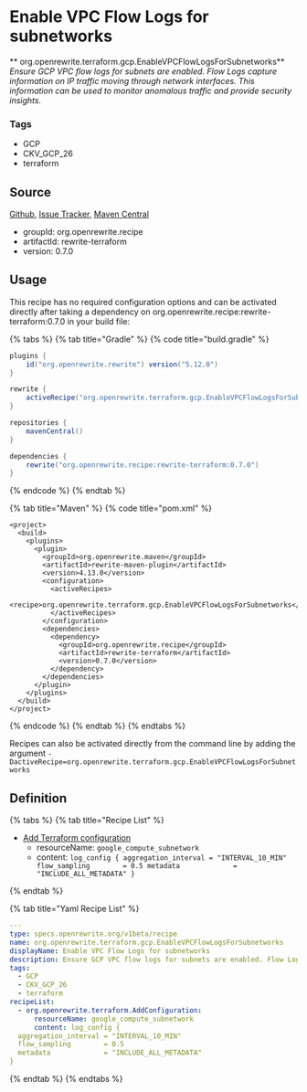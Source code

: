 # Enable VPC Flow Logs for subnetworks

** org.openrewrite.terraform.gcp.EnableVPCFlowLogsForSubnetworks**
_Ensure GCP VPC flow logs for subnets are enabled. Flow Logs capture information on IP traffic moving through network interfaces. This information can be used to monitor anomalous traffic and provide security insights._

### Tags

* GCP
* CKV_GCP_26
* terraform

## Source

[Github](https://github.com/openrewrite/rewrite-terraform), [Issue Tracker](https://github.com/openrewrite/rewrite-terraform/issues), [Maven Central](https://search.maven.org/artifact/org.openrewrite.recipe/rewrite-terraform/0.7.0/jar)

* groupId: org.openrewrite.recipe
* artifactId: rewrite-terraform
* version: 0.7.0


## Usage

This recipe has no required configuration options and can be activated directly after taking a dependency on org.openrewrite.recipe:rewrite-terraform:0.7.0 in your build file:

{% tabs %}
{% tab title="Gradle" %}
{% code title="build.gradle" %}
```groovy
plugins {
    id("org.openrewrite.rewrite") version("5.12.0")
}

rewrite {
    activeRecipe("org.openrewrite.terraform.gcp.EnableVPCFlowLogsForSubnetworks")
}

repositories {
    mavenCentral()
}

dependencies {
    rewrite("org.openrewrite.recipe:rewrite-terraform:0.7.0")
}
```
{% endcode %}
{% endtab %}

{% tab title="Maven" %}
{% code title="pom.xml" %}
```markup
<project>
  <build>
    <plugins>
      <plugin>
        <groupId>org.openrewrite.maven</groupId>
        <artifactId>rewrite-maven-plugin</artifactId>
        <version>4.13.0</version>
        <configuration>
          <activeRecipes>
            <recipe>org.openrewrite.terraform.gcp.EnableVPCFlowLogsForSubnetworks</recipe>
          </activeRecipes>
        </configuration>
        <dependencies>
          <dependency>
            <groupId>org.openrewrite.recipe</groupId>
            <artifactId>rewrite-terraform</artifactId>
            <version>0.7.0</version>
          </dependency>
        </dependencies>
      </plugin>
    </plugins>
  </build>
</project>
```
{% endcode %}
{% endtab %}
{% endtabs %}

Recipes can also be activated directly from the command line by adding the argument `-DactiveRecipe=org.openrewrite.terraform.gcp.EnableVPCFlowLogsForSubnetworks`

## Definition

{% tabs %}
{% tab title="Recipe List" %}
* [Add Terraform configuration](../../terraform/addconfiguration.md)
  * resourceName: `google_compute_subnetwork`
  * content: `log_config {
  aggregation_interval = "INTERVAL_10_MIN"
  flow_sampling        = 0.5
  metadata             = "INCLUDE_ALL_METADATA"
}`

{% endtab %}

{% tab title="Yaml Recipe List" %}
```yaml
---
type: specs.openrewrite.org/v1beta/recipe
name: org.openrewrite.terraform.gcp.EnableVPCFlowLogsForSubnetworks
displayName: Enable VPC Flow Logs for subnetworks
description: Ensure GCP VPC flow logs for subnets are enabled. Flow Logs capture information on IP traffic moving through network interfaces. This information can be used to monitor anomalous traffic and provide security insights.
tags:
  - GCP
  - CKV_GCP_26
  - terraform
recipeList:
  - org.openrewrite.terraform.AddConfiguration:
      resourceName: google_compute_subnetwork
      content: log_config {
  aggregation_interval = "INTERVAL_10_MIN"
  flow_sampling        = 0.5
  metadata             = "INCLUDE_ALL_METADATA"
}

```
{% endtab %}
{% endtabs %}
